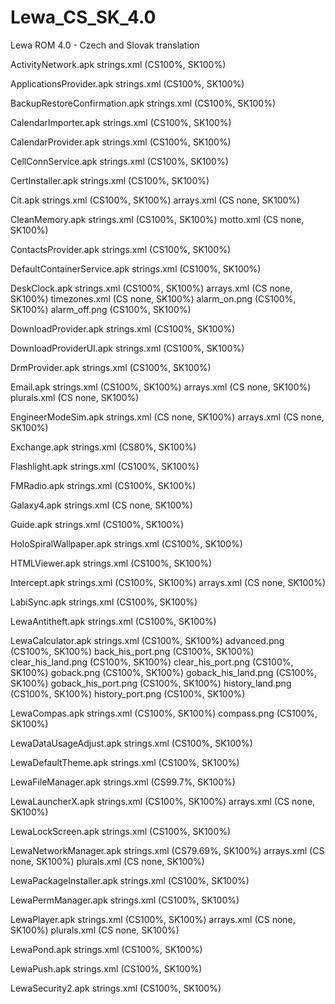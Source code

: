Lewa_CS_SK_4.0
==============

Lewa ROM 4.0 - Czech and Slovak translation

ActivityNetwork.apk
  strings.xml (CS100%, SK100%)

ApplicationsProvider.apk
  strings.xml (CS100%, SK100%)

BackupRestoreConfirmation.apk
  strings.xml (CS100%, SK100%)

CalendarImporter.apk
  strings.xml (CS100%, SK100%)

CalendarProvider.apk
  strings.xml (CS100%, SK100%)

CellConnService.apk
  strings.xml (CS100%, SK100%)

CertInstaller.apk
  strings.xml (CS100%, SK100%)

Cit.apk
  strings.xml (CS100%, SK100%)
  arrays.xml (CS none, SK100%)

CleanMemory.apk
  strings.xml (CS100%, SK100%)
  motto.xml (CS none, SK100%)

ContactsProvider.apk
  strings.xml (CS100%, SK100%)

DefaultContainerService.apk
  strings.xml (CS100%, SK100%)

DeskClock.apk
  strings.xml (CS100%, SK100%)
  arrays.xml (CS none, SK100%)
  timezones.xml (CS none, SK100%)
  alarm_on.png (CS100%, SK100%)
  alarm_off.png (CS100%, SK100%)

DownloadProvider.apk
  strings.xml (CS100%, SK100%)

DownloadProviderUI.apk
  strings.xml (CS100%, SK100%)

DrmProvider.apk
  strings.xml (CS100%, SK100%)

Email.apk
  strings.xml (CS100%, SK100%)
  arrays.xml (CS none, SK100%)
  plurals.xml (CS none, SK100%)

EngineerModeSim.apk
  strings.xml (CS none, SK100%)
  arrays.xml (CS none, SK100%)

Exchange.apk
  strings.xml (CS80%, SK100%)

Flashlight.apk
  strings.xml (CS100%, SK100%)

FMRadio.apk
  strings.xml (CS100%, SK100%)

Galaxy4.apk
  strings.xml (CS none, SK100%)

Guide.apk
  strings.xml (CS100%, SK100%)

HoloSpiralWallpaper.apk
  strings.xml (CS100%, SK100%)
  
HTMLViewer.apk
  strings.xml (CS100%, SK100%)

Intercept.apk
  strings.xml (CS100%, SK100%)
  arrays.xml (CS none, SK100%)

LabiSync.apk
  strings.xml (CS100%, SK100%)

LewaAntitheft.apk
  strings.xml (CS100%, SK100%)

LewaCalculator.apk
  strings.xml (CS100%, SK100%)
  advanced.png (CS100%, SK100%)
  back_his_port.png (CS100%, SK100%)
  clear_his_land.png (CS100%, SK100%)
  clear_his_port.png (CS100%, SK100%)
  goback.png (CS100%, SK100%)
  goback_his_land.png (CS100%, SK100%)
  goback_his_port.png (CS100%, SK100%)
  history_land.png (CS100%, SK100%)
  history_port.png (CS100%, SK100%)

LewaCompas.apk
  strings.xml (CS100%, SK100%)
  compass.png (CS100%, SK100%)

LewaDataUsageAdjust.apk
  strings.xml (CS100%, SK100%)

LewaDefaultTheme.apk
  strings.xml (CS100%, SK100%)

LewaFileManager.apk
  strings.xml (CS99.7%, SK100%)

LewaLauncherX.apk
  strings.xml (CS100%, SK100%)
  arrays.xml (CS none, SK100%)

LewaLockScreen.apk
  strings.xml (CS100%, SK100%)

LewaNetworkManager.apk
  strings.xml (CS79.69%, SK100%)
  arrays.xml (CS none, SK100%)
  plurals.xml (CS none, SK100%)

LewaPackageInstaller.apk
  strings.xml (CS100%, SK100%)

LewaPermManager.apk
  strings.xml (CS100%, SK100%)

LewaPlayer.apk
  strings.xml (CS100%, SK100%)
  arrays.xml (CS none, SK100%)
  plurals.xml (CS none, SK100%)

LewaPond.apk
  strings.xml (CS100%, SK100%)

LewaPush.apk
  strings.xml (CS100%, SK100%)

LewaSecurity2.apk
  strings.xml (CS100%, SK100%)
